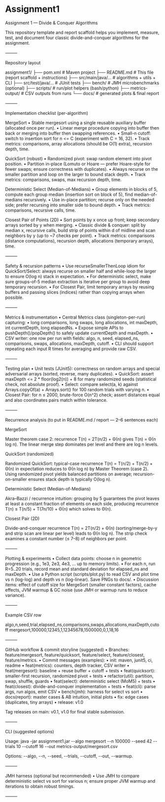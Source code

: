 # Assignment1
Assignment 1 — Divide & Conquer Algorithms

This repository template and report scaffold helps you implement, measure, test, and document four classic divide-and-conquer algorithms for the assignment.

⸻

Repository layout

assignment1/
├── pom.xml                       # Maven project
├── README.md                     # This file (report scaffold + instructions)
├── src/main/java/...             # algorithms + utils + CLI
├── src/test/java/...             # JUnit tests
├── bench/                        # JMH microbenchmarks (optional)
├── scripts/                      # run/plot helpers (bash/python)
├── metrics-output/               # CSV outputs from runs
└── docs/                         # generated plots & final report


⸻

Implementation checklist (per-algorithm)

MergeSort
•	Stable mergesort using a single reusable auxiliary buffer (allocated once per run).
•	Linear merge procedure copying into buffer then back or merging into buffer then swapping references.
•	Small-n cutoff: switch to insertion sort for n <= C (experiment with C = 16, 32).
•	Track metrics: comparisons, array allocations (should be O(1) extra), recursion depth, time.

QuickSort (robust)
•	Randomized pivot: swap random element into pivot position.
•	Partition in-place (Lomuto or Hoare — prefer Hoare-style for fewer swaps; ensure correctness with duplicates).
•	Always recurse on the smaller partition and loop on the larger to bound stack depth.
•	Track metrics: comparisons, swaps, max recursion depth, time.

Deterministic Select (Median-of-Medians)
•	Group elements in blocks of 5, compute each group median (insertion sort on block of 5), find median-of-medians recursively.
•	Use in-place partition; recurse only on the needed side; prefer recursing into smaller side to bound depth.
•	Track metrics: comparisons, recursive calls, time.

Closest Pair of Points (2D)
•	Sort points by x once up front; keep secondary arrays sorted by y when merging.
•	Classic divide & conquer: split by median x, recursive calls, build strip of points within d of midline and scan neighbors by y (up to ~7 checks per point).
•	Track metrics: comparisons (distance computations), recursion depth, allocations (temporary arrays), time.

⸻

Safety & recursion patterns
•	Use recurseSmallerThenLoop idiom for QuickSort/Select: always recurse on smaller half and while-loop the larger to ensure O(log n) stack in expectation.
•	For deterministic select, make sure groups-of-5 median extraction is iterative per group to avoid deep temporary recursion.
•	For Closest Pair, limit temporary arrays by reusing buffers and passing slices (indices) rather than copying arrays when possible.

⸻

Metrics & instrumentation
•	Central Metrics class (singleton-per-run) capturing:
•	long comparisons, long swaps, long allocations, int maxDepth, int currentDepth, long elapsedNs.
•	Expose simple APIs to pushDepth()/popDepth() to safely update currentDepth and maxDepth.
•	CSV writer: one row per run with fields: algo, n, seed, elapsed_ns, comparisons, swaps, allocations, maxDepth, cutoff.
•	CLI should support repeating each input R times for averaging and provide raw CSV.

⸻

Testing plan
•	Unit tests (JUnit5): correctness on random arrays and special adversarial arrays (sorted, reverse, many duplicates).
•	QuickSort: assert maxDepth <= 2 * floor(log2(n)) + 8 for many randomized seeds (statistical check, not absolute proof).
•	Select: compare select(a, k) against Arrays.copyOf(a) + Arrays.sort() for 100 random trials with varying n.
•	Closest Pair: for n ≤ 2000, brute-force O(n^2) check; assert distances equal and also coordinates pairs match within tolerance.

⸻

Recurrence analysis (to put in README.md / report — 2–6 sentences each)

MergeSort

Master theorem case 2: recurrence T(n) = 2T(n/2) + Θ(n) gives T(n) = Θ(n log n). The linear merge step dominates per level and there are log n levels.

QuickSort (randomized)

Randomized QuickSort: typical-case recurrence T(n) = T(n/2) + T(n/2) + Θ(n) in expectation reduces to Θ(n log n) by Master Theorem (case 2). Using randomized pivot yields balanced partitions on average; recursion-on-smaller ensures stack depth is typically O(log n).

Deterministic Select (Median-of-Medians)

Akra–Bazzi / recurrence intuition: grouping by 5 guarantees the pivot leaves at least a constant fraction of elements on each side, producing recurrence T(n) ≤ T(n/5) + T(7n/10) + Θ(n) which solves to Θ(n).

Closest Pair (2D)

Divide-and-conquer recurrence T(n) = 2T(n/2) + Θ(n) (sorting/merge-by-y and strip scan are linear per level) leads to Θ(n log n). The strip check examines a constant number (≤ 7–8) of neighbors per point.

⸻

Plotting & experiments
•	Collect data points: choose n in geometric progression (e.g., 1e3, 2e3, 4e3, … up to memory limits).
•	For each n, run R=5..20 trials, record mean and standard deviation for elapsed_ns and maxDepth.
•	Use a Python script (scripts/plot.py) to read CSV and plot time vs n (log-log) and depth vs n (log-linear). Save PNGs to docs/.
•	Discussion items: effect of cutoff size for MergeSort (smaller constant factors), cache effects, JVM warmup & GC noise (use JMH or warmup runs to reduce variance).

⸻

Example CSV row

algo,n,seed,trial,elapsed_ns,comparisons,swaps,allocations,maxDepth,cutoff
mergesort,100000,12345,1,12345678,1500000,0,1,18,16


⸻

GitHub workflow & commit storyline (suggested)
•	Branches: feature/mergesort, feature/quicksort, feature/select, feature/closest, feature/metrics.
•	Commit messages (examples):
•	init: maven, junit5, ci, readme
•	feat(metrics): counters, depth tracker, CSV writer
•	feat(mergesort): baseline + reuse buffer + cutoff + tests
•	feat(quicksort): smaller-first recursion, randomized pivot + tests
•	refactor(util): partition, swap, shuffle, guards
•	feat(select): deterministic select (MoM5) + tests
•	feat(closest): divide-and-conquer implementation + tests
•	feat(cli): parse args, run algos, emit CSV
•	bench(jmh): harness for select vs sort
•	docs(report): master cases & AB intuition, initial plots
•	fix: edge cases (duplicates, tiny arrays)
•	release: v1.0

Tag releases on main: v0.1, v1.0 for final stable submission.

⸻

CLI (suggested options)

Usage: java -jar assignment1.jar --algo mergesort --n 100000 --seed 42 --trials 10 --cutoff 16 --out metrics-output/mergesort.csv

Options: --algo, --n, --seed, --trials, --cutoff, --out, --warmup.

⸻

JMH harness (optional but recommended)
•	Use JMH to compare deterministic select vs sort for various n; ensure proper JVM warmup and iterations to obtain robust timings.

⸻
